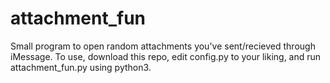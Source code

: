 # attachment_fun

Small program to open random attachments you've sent/recieved through iMessage. To use, download this repo, edit config.py to your liking, and run attachment_fun.py using python3.

